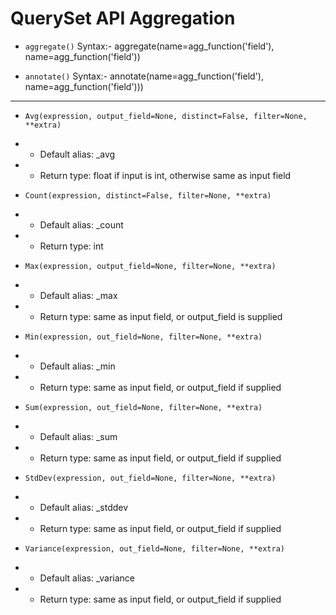 # QuerySet API Aggregation
-   `aggregate()`
Syntax:- aggregate(name=agg_function('field'), name=agg_function('field'))

-   `annotate()`
Syntax:- annotate(name=agg_function('field'), name=agg_function('field')))

---

- `Avg(expression, output_field=None, distinct=False, filter=None, **extra)`
-   - Default alias: <field>_avg
-   - Return type: float if input is int, otherwise same as input field

- `Count(expression, distinct=False, filter=None, **extra)`
-   - Default alias: <field>_count
-   - Return type: int

- `Max(expression, output_field=None, filter=None, **extra)`
-   - Default alias: <field>_max
-   - Return type: same as input field, or output_field is supplied

- `Min(expression, out_field=None, filter=None, **extra)`
-   - Default alias: <field>_min
-   - Return type: same as input field, or output_field if supplied

- `Sum(expression, out_field=None, filter=None, **extra)`
-   - Default alias: <field>_sum
-   - Return type: same as input field, or output_field if supplied

- `StdDev(expression, out_field=None, filter=None, **extra)`
-   - Default alias: <field>_stddev
-   - Return type: same as input field, or output_field if supplied

- `Variance(expression, out_field=None, filter=None, **extra)`
-   - Default alias: <field>_variance
-   - Return type: same as input field, or output_field if supplied
